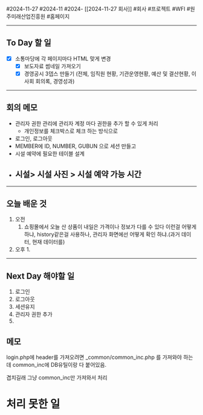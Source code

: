 #2024-11-27 #2024-11 #2024- [[2024-11-27 회사]]
#회사 #프로젝트 #WFI #원주미래산업진흥원 #홈페이지 

---
## To Day 할 일
- [x]  소통마당에 각 페이지마다 HTML 맞게 변경
    - [x] 보도자료 썸네일 가져오기
    - [x] 경영공시 3뎁스 만들기 (전체, 임직원 현황, 기관운영현황, 예산 및 결산현황, 이사회 회의록, 경영성과)
---
## 회의 메모
- 관리자 권한 관리에 관리자 계정 마다 권한을 추가 할 수 있게 처리 
    - 개인정보를 체크박스로 체크 하는 방식으로
- 로그인,  로그아웃 
- MEMBER에 ID, NUMBER, GUBUN 으로 세션 만들고 
- 시설 예약에 필요한 테이블 설계 
- 시설>  시설 사진 > 시설  예약 가능 시간 
    - 
- ---
## 오늘 배운 것
1. 오전
    1. 쇼핑몰에서 오늘 산 상품이 내일은 가격이나 정보가 다를 수 있다 이런걸 어떻게 하냐, history같은걸 사용하나, 관리자 화면에선 어떻게 확인 하냐.(과거 데이터, 현재 데이터를) 
2. 오후
    1. 
---
## Next Day 해야할 일
1. 로그인
2. 로그아웃
3. 세션유지
4. 관리자 권한 추가
5.  


## 메모
login.php에  header를 가져오려면  _common/common_inc.php 를 가져와야 하는데
common_inc에 DB유틸이랑 다 붙어있음.

겹치길래 그냥  common_inc만 가져와서 처리


# 처리 못한 일